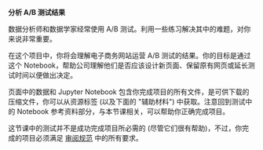 **分析 A/B 测试结果**     

数据分析师和数据学家经常使用 A/B 测试。利用一些练习解决其中的难题，对你来说非常重要。

在这个项目中，你将会理解电子商务网站运营 A/B 测试的结果。你的目标是通过这个 Notebook，帮助公司理解他们是否应该设计新页面、保留原有网页或延长测试时间以便做出决定。

页面中的数据和 Jupyter Notebook 包含你完成项目的所有文件，是可供下载的压缩文件，你可以从资源标签 (以及下面的 "辅助材料") 中获取。注意回到测试中的 Notebook 参考资料部分，与本节课相关，可以帮助你正确完成项目。

这节课中的测试并不是成功完成项目所必需的 (尽管它们很有帮助)，不过，你完成的项目必须满足 [审阅规范](https://review.udacity.com/#!/projects/37e27304-ad47-4eb0-a1ab-8c12f60e43d0/rubric) 中的所有要求。